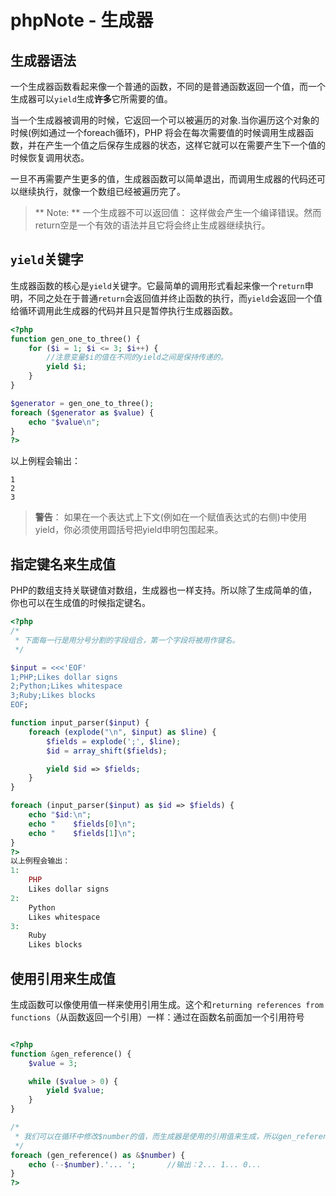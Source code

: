 # phpNote - 生成器


## 生成器语法  

一个生成器函数看起来像一个普通的函数，不同的是普通函数返回一个值，而一个生成器可以`yield`生成**许多**它所需要的值。 

当一个生成器被调用的时候，它返回一个可以被遍历的对象.当你遍历这个对象的时候(例如通过一个foreach循环)，PHP 将会在每次需要值的时候调用生成器函数，并在产生一个值之后保存生成器的状态，这样它就可以在需要产生下一个值的时候恢复调用状态。 

一旦不再需要产生更多的值，生成器函数可以简单退出，而调用生成器的代码还可以继续执行，就像一个数组已经被遍历完了。 

> ** Note: **
一个生成器不可以返回值： 这样做会产生一个编译错误。然而return空是一个有效的语法并且它将会终止生成器继续执行。

## `yield`关键字 

生成器函数的核心是`yield`关键字。它最简单的调用形式看起来像一个`return`申明，不同之处在于普通`return`会返回值并终止函数的执行，而`yield`会返回一个值给循环调用此生成器的代码并且只是暂停执行生成器函数。 

```php
<?php
function gen_one_to_three() {
    for ($i = 1; $i <= 3; $i++) {
        //注意变量$i的值在不同的yield之间是保持传递的。
        yield $i;
    }
}

$generator = gen_one_to_three();
foreach ($generator as $value) {
    echo "$value\n";
}
?> 
```
以上例程会输出：

	1
	2
	3
    

>**警告**： 
如果在一个表达式上下文(例如在一个赋值表达式的右侧)中使用yield，你必须使用圆括号把yield申明包围起来。

## 指定键名来生成值

PHP的数组支持关联键值对数组，生成器也一样支持。所以除了生成简单的值，你也可以在生成值的时候指定键名。 

```php
<?php
/* 
 * 下面每一行是用分号分割的字段组合，第一个字段将被用作键名。
 */

$input = <<<'EOF'
1;PHP;Likes dollar signs
2;Python;Likes whitespace
3;Ruby;Likes blocks
EOF;

function input_parser($input) {
    foreach (explode("\n", $input) as $line) {
        $fields = explode(';', $line);
        $id = array_shift($fields);

        yield $id => $fields;
    }
}

foreach (input_parser($input) as $id => $fields) {
    echo "$id:\n";
    echo "    $fields[0]\n";
    echo "    $fields[1]\n";
}
?> 
以上例程会输出：
1:
    PHP
    Likes dollar signs
2:
    Python
    Likes whitespace
3:
    Ruby
    Likes blocks

```

## 使用引用来生成值

生成函数可以像使用值一样来使用引用生成。这个和`returning references from functions`（从函数返回一个引用）一样：通过在函数名前面加一个引用符号

```php

<?php
function &gen_reference() {
    $value = 3;

    while ($value > 0) {
        yield $value;
    }
}

/* 
 * 我们可以在循环中修改$number的值，而生成器是使用的引用值来生成，所以gen_reference()内部的$value值也会跟着变化。
 */
foreach (gen_reference() as &$number) {
    echo (--$number).'... ';       //输出：2... 1... 0... 
}
?> 
```